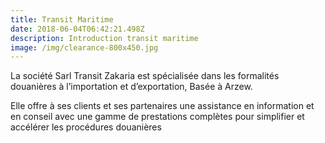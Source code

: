 ```yaml
---
title: Transit Maritime
date: 2018-06-04T06:42:21.498Z
description: Introduction transit maritime
image: /img/clearance-800x450.jpg
---
```





La société Sarl Transit Zakaria est spécialisée dans les formalités douanières à l’importation et d’exportation, Basée à Arzew.



Elle offre à ses clients et ses partenaires une assistance en information et en conseil avec une gamme de prestations complètes pour simplifier et accélérer les procédures douanières
